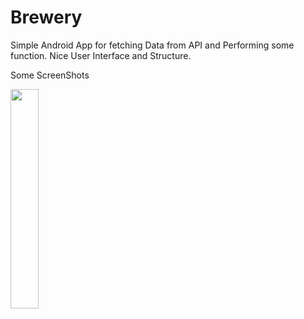 # Brewery
Simple Android App for fetching Data from API and Performing some function.
Nice User Interface and Structure.


Some ScreenShots

<img src="https://github.com/vedraj360/Brewery/blob/master/Screenshot.png" width="30%"></img>  

